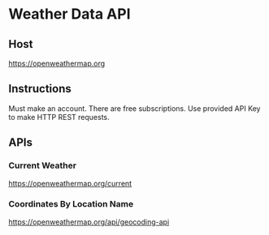 # Weather Data API
## Host
https://openweathermap.org

## Instructions
Must make an account.  There are free subscriptions.  Use provided API Key to make HTTP REST requests.

## APIs
### Current Weather
https://openweathermap.org/current
### Coordinates By Location Name
https://openweathermap.org/api/geocoding-api

